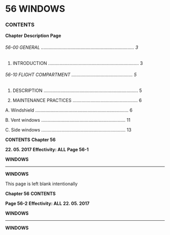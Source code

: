 # 56 WINDOWS

### CONTENTS

**Chapter** **Description** **Page**

###### 56-00 GENERAL ......................................................................... 3

1. INTRODUCTION ....................................................................... 3

###### 56-10 FLIGHT COMPARTMENT ................................................ 5

1. DESCRIPTION .......................................................................... 5

2. MAINTENANCE PRACTICES ................................................... 6

A. Windshield ......................................................................... 6

B. Vent windows .................................................................. 11

C. Side windows .................................................................. 13

**CONTENTS** **Chapter 56**

**22. 05. 2017** **Effectivity: ALL** **Page 56-1**


**WINDOWS**


-----

**WINDOWS**

This page is left blank intentionally

**Chapter 56** **CONTENTS**

**Page 56-2** **Effectivity: ALL** **22. 05. 2017**


**WINDOWS**


-----

**WINDOWS**

